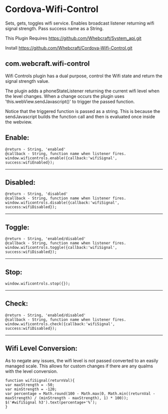 # Cordova-Wifi-Control
Sets, gets, toggles wifi service.  Enables broadcast listener returning wifi signal strength.  Pass success name as a String.

This Plugin Requires https://github.com/Whebcraft/System_api.git

Install https://github.com/Whebcraft/Cordova-Wifi-Control.git

## com.webcraft.wifi-control

Wifi Controls plugin has a dual purpose, control the Wifi state and return the signal strength value.

The plugin adds a phoneStateListener returning the current wifi level when the level changes.  When a change occurs the plugin uses 'this.webView.sendJavascript()' to trigger the passed function.  

Notice that the triggered function is passed as a string.  This is because the sendJavascript builds the function call and then is evaluated once inside the webview.


## **Enable:** 

`@return - String, 'enabled'`<br>
`@callback - String, function name when listener fires.`<br>
`window.wificontrols.enable({callback:'wifiSignal', success:wifiEnabled});`

---

## **Disabled:** 

`@return - String, 'disabled'`<br>
`@callback - String, function name when listener fires.`<br>
`window.wificontrols.disable({callback:'wifiSignal', success:wifiDisabled});`

---

## **Toggle:** 

`@return - String, 'enabled/disabled'`<br>
`@callback - String, function name when listener fires.`<br>
`window.wificontrols.toggle({callback:'wifiSignal', success:wifiDisabled});`

---

## **Stop:** 

`window.wificontrols.stop({});`

---

## **Check:** 

`@return - String, 'enabled/disabled'`<br>
`@callback - String, function name when listener fires.`<br>
`window.wificontrols.check({callback:'wifiSignal', success:wifiDisabled});`

---

## **Wifi Level Conversion:**

As to negate any issues, the wifi level is not passed converted to an easily managed scale. This allows for custom changes if there are any qualms with the level conversion. 

`function wifiSignal(returnVal){`<br>
	`var maxStrength = -50;` <br>
	`var minStrength = -120;` <br>
	`var percentage = Math.round(100 - Math.max(0, Math.min((returnVal - maxStrength) / (minStrength - maxStrength), 1) * 100));`<br>
	`$('#wifiSignal h3').text(percentage+'%');`<br>
`}`<br>
